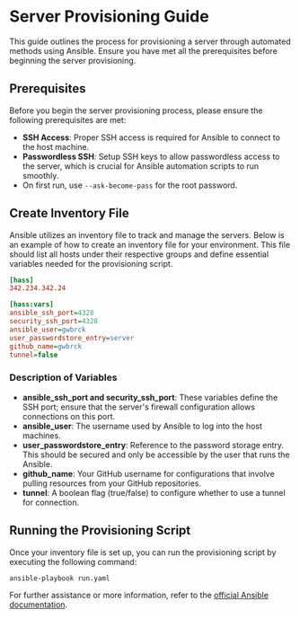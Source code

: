 # Server Provisioning Guide

This guide outlines the process for provisioning a server through automated methods using Ansible. Ensure you have met all the prerequisites before beginning the server provisioning.

## Prerequisites

Before you begin the server provisioning process, please ensure the following prerequisites are met:

-  **SSH Access**: Proper SSH access is required for Ansible to connect to the host machine.
-  **Passwordless SSH**: Setup SSH keys to allow passwordless access to the server, which is crucial for Ansible automation scripts to run smoothly.
- On first run, use `--ask-become-pass` for the root password.

## Create Inventory File

Ansible utilizes an inventory file to track and manage the servers. Below is an example of how to create an inventory file for your environment. This file should list all hosts under their respective groups and define essential variables needed for the provisioning script.

```ini
[hass]
342.234.342.24

[hass:vars]
ansible_ssh_port=4328
security_ssh_port=4328
ansible_user=gwbrck
user_passwordstore_entry=server
github_name=gwbrck
tunnel=false
```

### Description of Variables

-  **ansible_ssh_port and security_ssh_port**: These variables define the SSH port; ensure that the server's firewall configuration allows connections on this port.
-  **ansible_user**: The username used by Ansible to log into the host machines.
-  **user_passwordstore_entry**: Reference to the password storage entry. This should be secured and only be accessible by the user that runs the Ansible.
-  **github_name**: Your GitHub username for configurations that involve pulling resources from your GitHub repositories.
-  **tunnel**: A boolean flag (true/false) to configure whether to use a tunnel for connection.

## Running the Provisioning Script

Once your inventory file is set up, you can run the provisioning script by executing the following command:
```bash
ansible-playbook run.yaml
```

For further assistance or more information, refer to the [official Ansible documentation](https://docs.ansible.com/).

